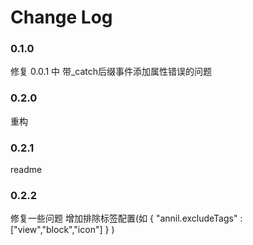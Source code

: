 # Change Log

### 0.1.0

修复 0.0.1 中 带_catch后缀事件添加属性错误的问题

### 0.2.0

重构

### 0.2.1

readme 

### 0.2.2

修复一些问题
增加排除标签配置(如 { "annil.excludeTags" : ["view","block","icon"] } ) 